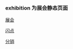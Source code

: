 ###  exhibition 为展会静态页面

[展会](http://eiiizong.top/test/exhibition/index.html)

[闪点](http://eiiizong.top/test/shandian/index.html)

[分销](http://eiiizong.top/test/fenxiao/dist/index.html)